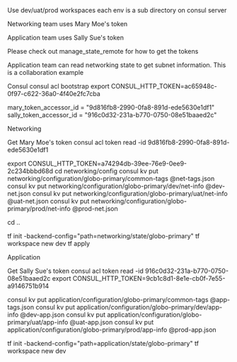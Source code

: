 Use dev/uat/prod workspaces
each env is a sub directory on consul server

Networking team uses Mary Moe's token


Application team uses Sally Sue's token



Please check out manage_state_remote for how to get the tokens

Application team can read networking state to get subnet information. This is a collaboration example


Consul
consul acl bootstrap
export CONSUL_HTTP_TOKEN=ac65948c-0f97-c622-36a0-4f40e2fc7cba


mary_token_accessor_id = "9d816fb8-2990-0fa8-891d-ede5630e1df1"
sally_token_accessor_id = "916c0d32-231a-b770-0750-08e51baaed2c"

Networking

Get Mary Moe's token
consul acl  token read -id 9d816fb8-2990-0fa8-891d-ede5630e1df1

export CONSUL_HTTP_TOKEN=a74294db-39ee-76e9-0ee9-2c234bbbd68d
cd networking/config
consul kv put  networking/configuration/globo-primary/common-tags @net-tags.json
consul kv put  networking/configuration/globo-primary/dev/net-info @dev-net.json
consul kv put  networking/configuration/globo-primary/uat/net-info @uat-net.json
consul kv put  networking/configuration/globo-primary/prod/net-info @prod-net.json

cd ..

tf init -backend-config="path=networking/state/globo-primary"
tf workspace new dev
tf apply


Application

Get Sally Sue's token
consul acl  token read -id 916c0d32-231a-b770-0750-08e51baaed2c
export CONSUL_HTTP_TOKEN=9cb1c8d1-8e1e-cb0f-7e55-a9146751b914

consul kv put  application/configuration/globo-primary/common-tags @app-tags.json
consul kv put  application/configuration/globo-primary/dev/app-info @dev-app.json
consul kv put  application/configuration/globo-primary/uat/app-info @uat-app.json
consul kv put  application/configuration/globo-primary/prod/app-info @prod-app.json

tf init -backend-config="path=application/state/globo-primary"
tf workspace new dev